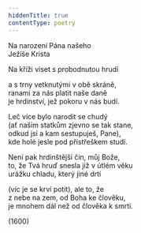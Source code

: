 ```yaml
---
hiddenTitle: true
contentType: poetry
---
```


<section>

Na narození Pána našeho  
Ježíše Krista

Na kříži viset s probodnutou hrudí

a s trny vetknutými v obě skráně,  
ranami za nás platit naše daně  
je hrdinství, jež pokoru v nás budí.

Leč více bylo narodit se chudý  
(ať našim statkům zjevno se tak stane,  
odkud jsi a kam sestupuješ, Pane),  
kde holé jesle pod přístřeškem studí.

Není pak hrdinštější čin, můj Bože,  
to, že Tvá hruď snesla již v útlém věku  
urážku chladu, který jiné drtí

(víc je se krví potit), ale to, že  
z nebe na zem, od Boha ke člověku,  
je mnohem dál než od člověka k smrti.

(1600)

</section>
